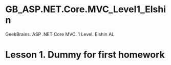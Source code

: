 # GB_ASP.NET.Core.MVC_Level1_Elshin
GeekBrains.  ASP .NET Core MVC. 1 Level. Elshin AL

# Lesson 1. Dummy for first homework
